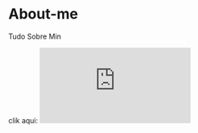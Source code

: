 # About-me

Tudo Sobre Min

clik aqui: ![About-me](https://kauahssantos.github.io/About-Me/home/index.html)
